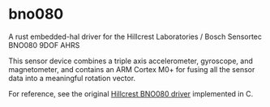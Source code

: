# bno080

A rust embedded-hal driver for the Hillcrest Laboratories / Bosch Sensortec 
BNO080 9DOF AHRS

This sensor device combines a triple axis accelerometer, 
gyroscope, and magnetometer, and contains an ARM Cortex M0+ 
for fusing all the sensor data into a meaningful rotation vector. 

For reference, see the original 
[Hillcrest BNO080 driver](https://github.com/tstellanova/bno080-driver) implemented in C. 



